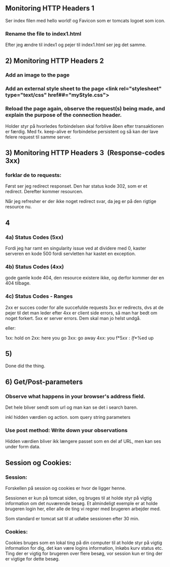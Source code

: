 

## Monitoring HTTP Headers 1

Ser index filen med hello world! 
og Favicon som er tomcats logoet som icon.


### Rename the file to index1.html

Efter jeg ændre til index1 og pejer til index1.html ser jeg det samme.

## 2) Monitoring HTTP Headers 2

### Add an image to the page
### Add an external style sheet to the page <link rel="stylesheet" type="text/css" href##="myStyle.css">
### Reload the page again, observe the request(s) being made, and explain the purpose of the connection header.

Holder styr på hvorledes forbindelsen skal forblive åben efter transaktionen er færdig. Med fx. keep-alive er forbindelse persistent og så kan der lave felere request til samme server.


## 3) Monitoring HTTP Headers 3  (Response-codes 3xx)

### forklar de to requests:

Først ser jeg redirect responset.
Den har status kode 302, som er et redirect.
Derefter kommer resourcen.

Når jeg refresher er der ikke noget redirect svar, da jeg er på den rigtige resource nu.

## 4
### 4a) Status Codes (5xx)

Fordi jeg har ramt en singularity issue ved at dividere med 0, kaster serveren en kode 500 fordi servletten har kastet en exception.


### 4b) Status Codes (4xx)
gode gamle kode 404, den resource existere ikke, og derfor kommer der en 404 tilbage.

### 4c) Status Codes - Ranges

2xx er succes coder for alle succefulde requests
3xx er redirects, dvs at de pejer til det man leder efter
4xx er client side errors, så man har bedt om noget forkert.
5xx er server errors. Dem skal man jo helst undgå.

eller:

1xx: hold on
2xx: here you go
3xx: go away
4xx: you f$*%ed up
5xx: I f$*%ed up

## 5)
Done did the thing.

## 6) Get/Post-parameters

### Observe what happens in your browser's address field.

Det hele bliver sendt som url og man kan se det i search baren.

inkl hidden værdien og action. som query string parameters

### Use post method: Write down your observations

Hidden værdien bliver ikk længere passet som en del af URL, men kan ses under form data.


## Session og Cookies:

### Session:

Forskellen på session og cookies er hvor de ligger henne.

Sessionen er kun på tomcat siden, og bruges til at holde styr på vigtig information om det nuværende besøg. Et almindeligt exemple er at holde brugeren login her, eller alle de ting vi regner med brugeren arbejder med.

Som standard er tomcat sat til at udløbe sessionen efter 30 min.

### Cookies:

Cookies bruges som en lokal ting på din computer til at holde styr på vigtig information for dig, det kan være logins information, Inkøbs kurv status etc. Ting der er vigtig for brugeren over flere besøg, vor session kun er ting der er vigtige for dette besøg.